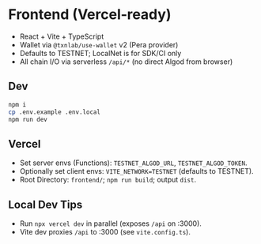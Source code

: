 
# Frontend (Vercel‑ready)

- React + Vite + TypeScript
- Wallet via `@txnlab/use-wallet` v2 (Pera provider)
- Defaults to TESTNET; LocalNet is for SDK/CI only
- All chain I/O via serverless `/api/*` (no direct Algod from browser)

## Dev
```bash
npm i
cp .env.example .env.local
npm run dev
```

## Vercel
- Set server envs (Functions): `TESTNET_ALGOD_URL`, `TESTNET_ALGOD_TOKEN`.
- Optionally set client envs: `VITE_NETWORK=TESTNET` (defaults to TESTNET).
- Root Directory: `frontend/`; `npm run build`; output `dist`.

## Local Dev Tips
- Run `npx vercel dev` in parallel (exposes `/api` on :3000).
- Vite dev proxies `/api` to :3000 (see `vite.config.ts`).
